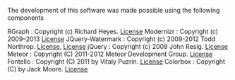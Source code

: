 The development of this software was made possible using the following components

RGraph : Copyright (c) Richard Heyes. [License](http://www.rgraph.net/license)
Modernizr : Copyright (c) 2009–2013 [License](http://modernizr.com/license/)
JQuery-Watermark : Copyright (c) 2009-2012 Todd Northrop. [License](https://code.google.com/p/jquery-watermark/source/browse/trunk/jquery-watermark/jquery.watermark/mit-license.txt), [License](https://code.google.com/p/jquery-watermark/source/browse/trunk/jquery-watermark/jquery.watermark/gpl2-license.txt)
jQuery : Copyright (c) 2009 John Resig. [License](http://docs.jquery.com/License)
Meteor : Copyright (C) 2011-2012 Meteor Development Group. [License](https://github.com/meteor/meteor/blob/master/LICENSE.txt)
Fontello : Copyright (C) 2011 by Vitaly Puzrin. [License](https://github.com/fontello/fontello/blob/master/LICENSE)
Colorbox : Copyright (C) by Jack Moore. [License](http://opensource.org/licenses/mit-license.php)
